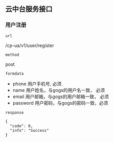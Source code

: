 ## 云中台服务接口

### 用户注册

`url`  

/cp-ua/v1/user/register

`method`  

post

`formdata`

- phone 用户手机号, 必须
- name 用户姓名，与gogs的用户名一致， 必须
- email 用户邮箱，与gogs的用户邮箱一致， 必须 
- password 用户密码，与gogs的密码一致，必须

`response`

```
{
  "code": 0,
  "info": "Success"
}
```